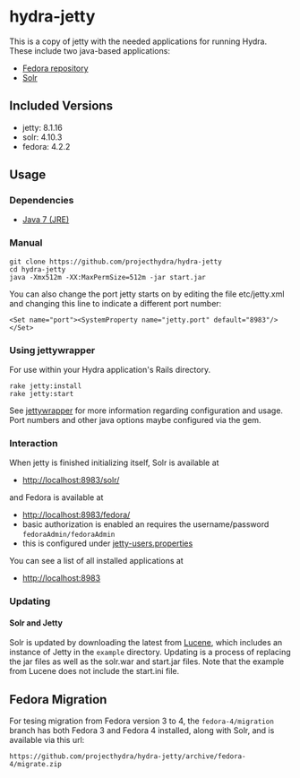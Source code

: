 # hydra-jetty

This is a copy of jetty with the needed applications for running Hydra.  These include two java-based applications:

* [Fedora repository](https://github.com/futures/fcrepo4)
* [Solr](http://lucene.apache.org/solr/)

## Included Versions

* jetty: 8.1.16
* solr: 4.10.3
* fedora: 4.2.2

## Usage

### Dependencies

* [Java 7 (JRE)](https://java.com/en/download/index.jsp)

### Manual
  
    git clone https://github.com/projecthydra/hydra-jetty
    cd hydra-jetty
    java -Xmx512m -XX:MaxPermSize=512m -jar start.jar

You can also change the port jetty starts on by editing the file etc/jetty.xml and changing this line to indicate a different port number:

    <Set name="port"><SystemProperty name="jetty.port" default="8983"/></Set>

### Using jettywrapper

For use within your Hydra application's Rails directory.

    rake jetty:install
    rake jetty:start

See [jettywrapper](https://github.com/projecthydra/jettywrapper) for more information regarding configuration and usage.
Port numbers and other java options maybe configured via the gem. 
    
### Interaction

When jetty is finished initializing itself, Solr is available at 

* [http://localhost:8983/solr/](http://localhost:8983/solr/)

and Fedora is available at

* [http://localhost:8983/fedora/](http://localhost:8983/fedora/)
* basic authorization is enabled an requires the username/password `fedoraAdmin/fedoraAdmin`
* this is configured under [jetty-users.properties](resources/jetty-users.properties)

You can see a list of all installed applications at

* [http://localhost:8983](http://localhost:8983)

### Updating

#### Solr and Jetty

Solr is updated by downloading the latest from [Lucene](http://lucene.apache.org/solr/), which includes an instance of Jetty in the
`example` directory.  Updating is a process of replacing the jar files as well as the solr.war and start.jar files.  Note that the
example from Lucene does not include the start.ini file.

## Fedora Migration

For tesing migration from Fedora version 3 to 4, the `fedora-4/migration` branch has both Fedora 3 and Fedora 4 installed, along with Solr, and is available
via this url:

    https://github.com/projecthydra/hydra-jetty/archive/fedora-4/migrate.zip
